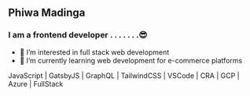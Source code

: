 ## Phiwa Madinga
### I am a frontend developer . . . . . . .😎  
- 👀 I’m interested in full stack web development
- 🌱 I’m currently learning web development for e-commerce platforms 

JavaScript | GatsbyJS | GraphQL | TailwindCSS | VSCode | CRA | GCP | Azure | FullStack

